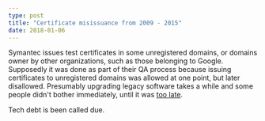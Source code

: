 ```yaml
---
type: post
title: "Certificate misissuance from 2009 - 2015"
date: 2018-01-06
---
```


Symantec issues test certificates in some unregistered domains,
or domains owner by other organizations, such as those belonging to Google.
Supposedly it was done as part of their QA process because issuing certificates
to unregistered domains was allowed at one point,
but later disallowed.
Presumably upgrading legacy software takes a while and some people didn't bother immediately,
until it was [too late](http://archive.is/Ro70U).

Tech debt is been called due.

